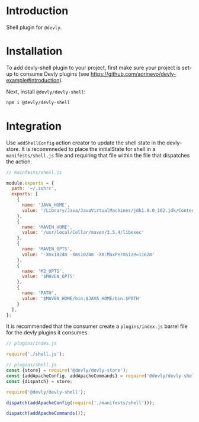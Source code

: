 # Introduction

Shell plugin for `@devly`.

# Installation

To add devly-shell plugin to your project, first make sure your project is set-up to consume Devly plugins (see https://github.com/aorinevo/devly-example#introduction).


Next, install `@devly/devly-shell`:

```bash
npm i @devly/devly-shell
```

# Integration

Use `addShellConfig` action creator to update the shell state in the devly-store.  It is recommneded to place the initialState for shell in a `manifests/shell.js` file and requiring that file within the file that dispatches the action.

```js
// mainfests/shell.js

module.exports = {
  path: '~/.zshrc',
  exports: [
    {
      name: 'JAVA_HOME',
      value: '/Library/Java/JavaVirtualMachines/jdk1.8.0_162.jdk/Contents/Home'
    },
    {
      name: 'MAVEN_HOME',
      value: '/usr/local/Cellar/maven/3.5.4/libexec'
    },
    {
      name: 'MAVEN_OPTS',
      value: '-Xmx1024m -Xms1024m -XX:MaxPermSize=1162m'
    },
    {
      name: 'M2_OPTS',
      value: '$MAVEN_OPTS'
    },
    {
      name: 'PATH',
      value: '$MAVEN_HOME/bin:$JAVA_HOME/bin:$PATH'
    }
  ],
};
```

It is recommended that the consumer create a `plugins/index.js` barrel file for the devly plugins it consumes.

```js
// plugins/index.js

require('./shell.js');

// plugins/shell.js
const {store} = require('@devly/devly-store');
const {addApacheConfig, addApacheCommands} = require('@devly/devly-shell/actions');
const {dispatch} = store;

require('@devly/devly-shell');

dispatch(addApacheConfig(require('./manifests/shell')));

dispatch(addApacheCommands());
```
